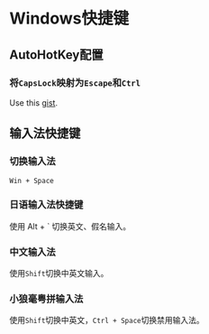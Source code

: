 # Windows快捷键

## AutoHotKey配置

### 将`CapsLock`映射为`Escape`和`Ctrl`

Use this [gist](https://gist.github.com/sedm0784/4443120).

## 输入法快捷键

### 切换输入法

`Win + Space`

### 日语输入法快捷键

使用 Alt + ` 切换英文、假名输入。

### 中文输入法

使用`Shift`切换中英文输入。

### 小狼毫粤拼输入法

使用`Shift`切换中英文，`Ctrl + Space`切换禁用输入法。
